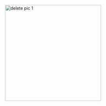<img width="317" alt="delete pic 1" src="https://github.com/bdeekshith066/OOJ/assets/130782878/9a8f6d17-3a45-4515-9324-e8926e75a698">
